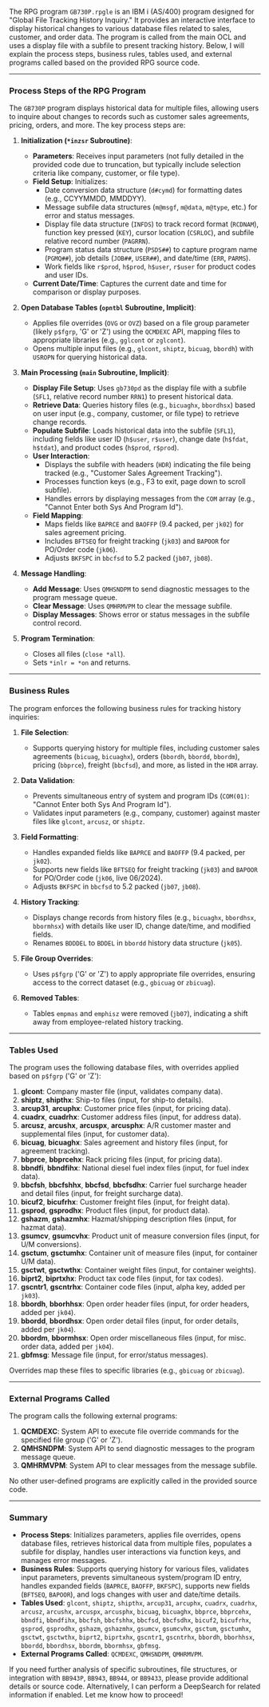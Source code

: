 The RPG program `GB730P.rpgle` is an IBM i (AS/400) program designed for "Global File Tracking History Inquiry." It provides an interactive interface to display historical changes to various database files related to sales, customer, and order data. The program is called from the main OCL and uses a display file with a subfile to present tracking history. Below, I will explain the process steps, business rules, tables used, and external programs called based on the provided RPG source code.

---

### Process Steps of the RPG Program

The `GB730P` program displays historical data for multiple files, allowing users to inquire about changes to records such as customer sales agreements, pricing, orders, and more. The key process steps are:

1. **Initialization (`*inzsr` Subroutine)**:
   - **Parameters**: Receives input parameters (not fully detailed in the provided code due to truncation, but typically include selection criteria like company, customer, or file type).
   - **Field Setup**: Initializes:
     - Date conversion data structure (`d#cymd`) for formatting dates (e.g., CCYYMMDD, MMDDYY).
     - Message subfile data structures (`m@msgf`, `m@data`, `m@type`, etc.) for error and status messages.
     - Display file data structure (`INFDS`) to track record format (`RCDNAM`), function key pressed (`KEY`), cursor location (`CSRLOC`), and subfile relative record number (`PAGRRN`).
     - Program status data structure (`PSDS##`) to capture program name (`PGMQ##`), job details (`JOB##`, `USER##`), and date/time (`ERR`, `PARMS`).
     - Work fields like `r$prod`, `h$prod`, `h$user`, `r$user` for product codes and user IDs.
   - **Current Date/Time**: Captures the current date and time for comparison or display purposes.

2. **Open Database Tables (`opntbl` Subroutine, Implicit)**:
   - Applies file overrides (`OVG` or `OVZ`) based on a file group parameter (likely `p$fgrp`, 'G' or 'Z') using the `QCMDEXC` API, mapping files to appropriate libraries (e.g., `gglcont` or `zglcont`).
   - Opens multiple input files (e.g., `glcont`, `shiptz`, `bicuag`, `bbordh`) with `USROPN` for querying historical data.

3. **Main Processing (`main` Subroutine, Implicit)**:
   - **Display File Setup**: Uses `gb730pd` as the display file with a subfile (`SFL1`, relative record number `RRN1`) to present historical data.
   - **Retrieve Data**: Queries history files (e.g., `bicuaghx`, `bbordhsx`) based on user input (e.g., company, customer, or file type) to retrieve change records.
   - **Populate Subfile**: Loads historical data into the subfile (`SFL1`), including fields like user ID (`h$user`, `r$user`), change date (`h$fdat`, `h$tdat`), and product codes (`h$prod`, `r$prod`).
   - **User Interaction**:
     - Displays the subfile with headers (`HDR`) indicating the file being tracked (e.g., "Customer Sales Agreement Tracking").
     - Processes function keys (e.g., F3 to exit, page down to scroll subfile).
     - Handles errors by displaying messages from the `COM` array (e.g., "Cannot Enter both Sys And Program Id").
   - **Field Mapping**:
     - Maps fields like `BAPRCE` and `BAOFFP` (9.4 packed, per `jk02`) for sales agreement pricing.
     - Includes `BFTSEQ` for freight tracking (`jk03`) and `BAPOOR` for PO/Order code (`jk06`).
     - Adjusts `BKFSPC` in `bbcfsd` to 5.2 packed (`jb07`, `jb08`).

4. **Message Handling**:
   - **Add Message**: Uses `QMHSNDPM` to send diagnostic messages to the program message queue.
   - **Clear Message**: Uses `QMHRMVPM` to clear the message subfile.
   - **Display Messages**: Shows error or status messages in the subfile control record.

5. **Program Termination**:
   - Closes all files (`close *all`).
   - Sets `*inlr = *on` and returns.

---

### Business Rules

The program enforces the following business rules for tracking history inquiries:

1. **File Selection**:
   - Supports querying history for multiple files, including customer sales agreements (`bicuag`, `bicuaghx`), orders (`bbordh`, `bbordd`, `bbordm`), pricing (`bbprce`), freight (`bbcfsd`), and more, as listed in the `HDR` array.

2. **Data Validation**:
   - Prevents simultaneous entry of system and program IDs (`COM(01)`: "Cannot Enter both Sys And Program Id").
   - Validates input parameters (e.g., company, customer) against master files like `glcont`, `arcusz`, or `shiptz`.

3. **Field Formatting**:
   - Handles expanded fields like `BAPRCE` and `BAOFFP` (9.4 packed, per `jk02`).
   - Supports new fields like `BFTSEQ` for freight tracking (`jk03`) and `BAPOOR` for PO/Order code (`jk06`, live 06/2024).
   - Adjusts `BKFSPC` in `bbcfsd` to 5.2 packed (`jb07`, `jb08`).

4. **History Tracking**:
   - Displays change records from history files (e.g., `bicuaghx`, `bbordhsx`, `bbormhsx`) with details like user ID, change date/time, and modified fields.
   - Renames `BDDDEL` to `BDDEL` in `bbordd` history data structure (`jk05`).

5. **File Group Overrides**:
   - Uses `p$fgrp` ('G' or 'Z') to apply appropriate file overrides, ensuring access to the correct dataset (e.g., `gbicuag` or `zbicuag`).

6. **Removed Tables**:
   - Tables `empmas` and `emphisz` were removed (`jb07`), indicating a shift away from employee-related history tracking.

---

### Tables Used

The program uses the following database files, with overrides applied based on `p$fgrp` ('G' or 'Z'):

1. **glcont**: Company master file (input, validates company data).
2. **shiptz**, **shipthx**: Ship-to files (input, for ship-to details).
3. **arcup31**, **arcuphx**: Customer price files (input, for pricing data).
4. **cuadrx**, **cuadrhx**: Customer address files (input, for address data).
5. **arcusz**, **arcushx**, **arcuspx**, **arcusphx**: A/R customer master and supplemental files (input, for customer data).
6. **bicuag**, **bicuaghx**: Sales agreement and history files (input, for agreement tracking).
7. **bbprce**, **bbprcehx**: Rack pricing files (input, for pricing data).
8. **bbndfi**, **bbndfihx**: National diesel fuel index files (input, for fuel index data).
9. **bbcfsh**, **bbcfshhx**, **bbcfsd**, **bbcfsdhx**: Carrier fuel surcharge header and detail files (input, for freight surcharge data).
10. **bicuf2**, **bicufrhx**: Customer freight files (input, for freight data).
11. **gsprod**, **gsprodhx**: Product files (input, for product data).
12. **gshazm**, **gshazmhx**: Hazmat/shipping description files (input, for hazmat data).
13. **gsumcv**, **gsumcvhx**: Product unit of measure conversion files (input, for U/M conversions).
14. **gsctum**, **gsctumhx**: Container unit of measure files (input, for container U/M data).
15. **gsctwt**, **gsctwthx**: Container weight files (input, for container weights).
16. **biprt2**, **biprtxhx**: Product tax code files (input, for tax codes).
17. **gscntr1**, **gscntrhx**: Container code files (input, alpha key, added per `jk03`).
18. **bbordh**, **bborhhsx**: Open order header files (input, for order headers, added per `jk04`).
19. **bbordd**, **bbordhsx**: Open order detail files (input, for order details, added per `jk04`).
20. **bbordm**, **bbormhsx**: Open order miscellaneous files (input, for misc. order data, added per `jk04`).
21. **gbfmsg**: Message file (input, for error/status messages).

Overrides map these files to specific libraries (e.g., `gbicuag` or `zbicuag`).

---

### External Programs Called

The program calls the following external programs:

1. **QCMDEXC**: System API to execute file override commands for the specified file group ('G' or 'Z').
2. **QMHSNDPM**: System API to send diagnostic messages to the program message queue.
3. **QMHRMVPM**: System API to clear messages from the message subfile.

No other user-defined programs are explicitly called in the provided source code.

---

### Summary

- **Process Steps**: Initializes parameters, applies file overrides, opens database files, retrieves historical data from multiple files, populates a subfile for display, handles user interactions via function keys, and manages error messages.
- **Business Rules**: Supports querying history for various files, validates input parameters, prevents simultaneous system/program ID entry, handles expanded fields (`BAPRCE`, `BAOFFP`, `BKFSPC`), supports new fields (`BFTSEQ`, `BAPOOR`), and logs changes with user and date/time details.
- **Tables Used**: `glcont`, `shiptz`, `shipthx`, `arcup31`, `arcuphx`, `cuadrx`, `cuadrhx`, `arcusz`, `arcushx`, `arcuspx`, `arcusphx`, `bicuag`, `bicuaghx`, `bbprce`, `bbprcehx`, `bbndfi`, `bbndfihx`, `bbcfsh`, `bbcfshhx`, `bbcfsd`, `bbcfsdhx`, `bicuf2`, `bicufrhx`, `gsprod`, `gsprodhx`, `gshazm`, `gshazmhx`, `gsumcv`, `gsumcvhx`, `gsctum`, `gsctumhx`, `gsctwt`, `gsctwthx`, `biprt2`, `biprtxhx`, `gscntr1`, `gscntrhx`, `bbordh`, `bborhhsx`, `bbordd`, `bbordhsx`, `bbordm`, `bbormhsx`, `gbfmsg`.
- **External Programs Called**: `QCMDEXC`, `QMHSNDPM`, `QMHRMVPM`.

If you need further analysis of specific subroutines, file structures, or integration with `BB943P`, `BB943`, `BB944`, or `BB9433`, please provide additional details or source code. Alternatively, I can perform a DeepSearch for related information if enabled. Let me know how to proceed!